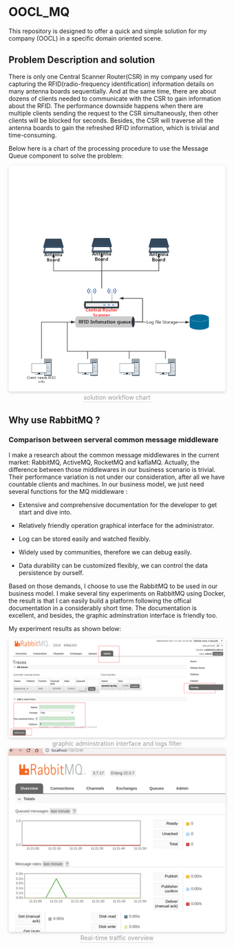 # OOCL_MQ

This repository is designed to offer a quick and simple solution for my company (OOCL) in a specific domain oriented scene.  

## Problem Description and solution

There is only one Central Scanner Router(CSR) in my company used for capturing the RFID(radio-frequency identification) information details on many antenna boards sequentially. And at the same time, there are about dozens of clients needed to communicate with the CSR to gain information about the RFID. The performance downside happens when there are multiple clients sending the request to the CSR simultaneously, then other clients will be blocked for seconds. Besides, the CSR will traverse all the antenna boards to gain the refreshed RFID information, which is trivial and time-consuming.
 
Below here is a chart of the processing procedure to use the Message Queue component to solve the problem:
<center>
    <img style="border-radius: 0.3125em;
    box-shadow: 0 2px 4px 0 rgba(34,36,38,.12),0 2px 10px 0 rgba(34,36,38,.08);" 
    src="p2.jpg">
    <br>
    <div style="color:orange; border-bottom: 1px solid #d9d9d9;
    display: inline-block;
    color: #999;
    padding: 2px;">solution workflow chart</div>
</center>



## Why use RabbitMQ ?

### Comparison between serveral common message middleware

I make a research about the common message middlewares in the current market: RabbitMQ, ActiveMQ, RocketMQ and kaflaMQ. Actually, the difference between those middlewares in our business scenario is trivial. Their performance variation is not under our consideration, after all we have countable clients and machines. In our business model, we just need several functions for the MQ middleware :

* Extensive and comprehensive documentation for the developer to get start and dive into.
  
* Relatively friendly operation graphical interface for the administrator.
  
* Log can be stored easily and watched flexibly.

* Widely used by communities, therefore we can debug easily.

* Data durability can be customized flexibly, we can control the data persistence by ourself.

Based on those demands, I choose to use the RabbitMQ to be used in our business model. I make several tiny experiments on RabbitMQ using Docker, the result is that I can easily build a platform following the offical documentation in a considerably short time. The documentation is excellent, and besides, the graphic adminstration interface is friendly too.

My experiment results as shown below:

<center>
    <img style="border-radius: 0.3125em;
    box-shadow: 0 2px 4px 0 rgba(34,36,38,.12),0 2px 10px 0 rgba(34,36,38,.08);" 
    src="p3.png">
    <br>
    <div style="color:orange; border-bottom: 1px solid #d9d9d9;
    display: inline-block;
    color: #999;
    padding: 2px;">graphic adminstration interface and logs filter</div>
</center>

<center>
    <img style="border-radius: 0.3125em;
    box-shadow: 0 2px 4px 0 rgba(34,36,38,.12),0 2px 10px 0 rgba(34,36,38,.08);" 
    src="p4png.png">
    <br>
    <div style="color:orange; border-bottom: 1px solid #d9d9d9;
    display: inline-block;
    color: #999;
    padding: 2px;">Real-time traffic overview</div>
</center>

